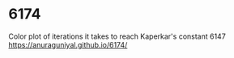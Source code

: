 # 6174
Color plot of iterations it takes to reach Kaperkar's constant 6147
https://anuraguniyal.github.io/6174/
